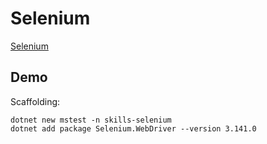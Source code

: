 # Selenium

[Selenium](https://www.selenium.dev/)

## Demo

Scaffolding:

```
dotnet new mstest -n skills-selenium
dotnet add package Selenium.WebDriver --version 3.141.0
```